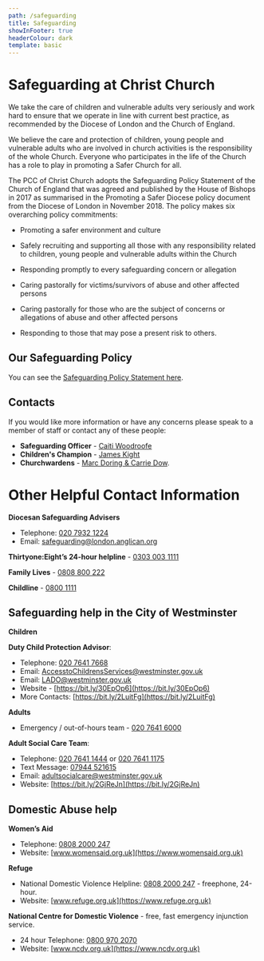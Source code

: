 ```yaml
---
path: /safeguarding
title: Safeguarding
showInFooter: true
headerColour: dark
template: basic
---
```


# Safeguarding at Christ Church

We take the care of children and vulnerable adults very seriously and work hard to ensure that we operate in line with current best practice, as recommended by the Diocese of London and the Church of England.

We believe the care and protection of children, young people and vulnerable adults who are involved in church activities is the responsibility of the whole Church. Everyone who participates in the life of the Church has a role to play in promoting a Safer Church for all.

The PCC of Christ Church adopts the Safeguarding Policy Statement of the Church of England that was agreed and published by the House of Bishops in 2017 as summarised in the Promoting a Safer Diocese policy document from the Diocese of London in November 2018. The policy makes six overarching policy commitments:

-   Promoting a safer environment and culture

-   Safely recruiting and supporting all those with any responsibility related to children, young people and vulnerable adults within the Church

-   Responding promptly to every safeguarding concern or allegation

-   Caring pastorally for victims/survivors of abuse and other affected persons

-   Caring pastorally for those who are the subject of concerns or allegations of abuse and other affected persons

-   Responding to those that may pose a present risk to others.

## Our Safeguarding Policy

You can see the [Safeguarding Policy Statement here](/downloads/CCMSafeguardingPolicy2022.pdf).

## Contacts

If you would like more information or have any concerns please speak to a member of staff or contact any of these people:

-   **Safeguarding Officer** - [Caiti Woodroofe](mailto:safeguarding@christchurchmayfair.org)
-   **Children's Champion** - [James Kight](mailto:james@christchurchmayfair.org)
-   **Churchwardens** - [Marc Doring & Carrie Dow](mailto:churchwardens@christchurchmayfair.org).

# Other Helpful Contact Information

**Diocesan Safeguarding Advisers**

-   Telephone: [020 7932 1224](tel:02079321224)
-   Email: [safeguarding@london.anglican.org](mailto:safeguarding@london.anglican.org)

**Thirtyone:Eight’s 24-hour helpline** - [0303 003 1111](tel:03030031111)

**Family Lives** - [0808 800 222](tel:0808800222)

**Childline** - [0800 1111](tel:08001111)

## Safeguarding help in the City of Westminster

**Children**

**Duty Child Protection Advisor**:

-   Telephone: [020 7641 7668](tel:02076417668)
-   Email: [AccesstoChildrensServices@westminster.gov.uk](mailto:AccesstoChildrensServices@westminster.gov.uk)
-   Email: [LADO@westminster.gov.uk](mailto:LADO@westminster.gov.uk)
-   Website - [https://bit.ly/30EpOp6](https://bit.ly/30EpOp6)
-   More Contacts: [https://bit.ly/2LuitFg](https://bit.ly/2LuitFg)

**Adults**

-   Emergency / out-of-hours team - [020 7641 6000](tel:02076416000)

**Adult Social Care Team**:

-   Telephone: [020 7641 1444](tel:02076411444) or [020 7641 1175](tel:02076411175)
-   Text Message: [07944 521615](sms:07944521615)
-   Email: [adultsocialcare@westminster.gov.uk](mailto:adultsocialcare@westminster.gov.uk)
-   Website: [https://bit.ly/2GjReJn](https://bit.ly/2GjReJn)

## Domestic Abuse help

**Women’s Aid**

-   Telephone: [0808 2000 247](tel:08082000247)
-   Website: [www.womensaid.org.uk](https://www.womensaid.org.uk)

**Refuge**

-   National Domestic Violence Helpline: [0808 2000 247](tel:08082000247) - freephone, 24-hour.
-   Website: [www.refuge.org.uk](https://www.refuge.org.uk)

**National Centre for Domestic Violence** - free, fast emergency injunction service.

-   24 hour Telephone: [0800 970 2070](tel:08009702070)
-   Website: [www.ncdv.org.uk](https://www.ncdv.org.uk)
